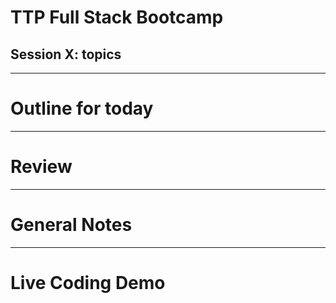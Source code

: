 # TTP Full Stack Bootcamp
## Session X: **topics**

---

# Outline for today


---

# Review


---

# General Notes


---


# Live Coding Demo